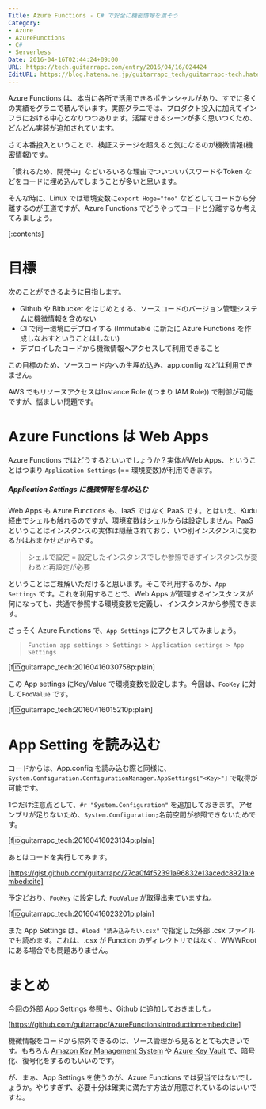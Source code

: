 ```yaml
---
Title: Azure Functions - C# で安全に機密情報を渡そう
Category:
- Azure
- AzureFunctions
- C#
- Serverless
Date: 2016-04-16T02:44:24+09:00
URL: https://tech.guitarrapc.com/entry/2016/04/16/024424
EditURL: https://blog.hatena.ne.jp/guitarrapc_tech/guitarrapc-tech.hatenablog.com/atom/entry/10328537792371311633
---
```


Azure Functions は、本当に各所で活用できるポテンシャルがあり、すでに多くの実績をグラニで積んでいます。実際グラニでは、プロダクト投入に加えてインフラにおける中心となりつつあります。活躍できるシーンが多く思いつくため、どんどん実装が追加されています。

さて本番投入ということで、検証ステージを超えると気になるのが機微情報(機密情報)です。

「慣れるため、開発中」などいろいろな理由でついついパスワードやToken などをコードに埋め込んでしまうことが多いと思います。

そんな時に、Linux では環境変数に```export Hoge="foo"``` などとしてコードから分離するのが王道ですが、Azure Functions でどうやってコードと分離するか考えてみましょう。

[:contents]

# 目標

次のことができるように目指します。

- Github や Bitbucket をはじめとする、ソースコードのバージョン管理システムに機微情報を含めない
- CI で同一環境にデプロイする (Immutable に新たに Azure Functions を作成しなおすということはしない)
- デプロイしたコードから機微情報へアクセスして利用できること

この目標のため、ソースコード内への生埋め込み、app.config などは利用できません。

AWS でもリソースアクセスはInstance Role ((つまり IAM Role)) で制御が可能ですが、悩ましい問題です。


# Azure Functions は Web Apps

Azure Functions ではどうするといいでしょうか？実体がWeb Apps、ということはつまり ```Application Settings``` (== 環境変数)が利用できます。

##### Application Settings に機微情報を埋め込む

Web Apps も Azure Functions も、IaaS ではなく PaaS です。とはいえ、Kudu 経由でシェルも触れるのですが、環境変数はシェルからは設定しません。PaaS ということはインスタンスの実体は隠蔽されており、いつ別インスタンスに変わるかはおまかせだからです。

> シェルで設定 = 設定したインスタンスでしか参照できずインスタンスが変わると再設定が必要

ということはご理解いただけると思います。そこで利用するのが、```App Settings``` です。これを利用することで、Web Apps が管理するインスタンスが何になっても、共通で参照する環境変数を定義し、インスタンスから参照できます。

さっそく Azure Functions で、```App Settings``` にアクセスしてみましょう。

> ```Function app settings > Settings > Application settings > App Settings```

[f:id:guitarrapc_tech:20160416030758p:plain]

この App settings にKey/Value で環境変数を設定します。今回は、```FooKey``` に対して```FooValue``` です。

[f:id:guitarrapc_tech:20160416015210p:plain]

# App Setting を読み込む

コードからは、App.config を読み込む際と同様に、```System.Configuration.ConfigurationManager.AppSettings["<Key>"]``` で取得が可能です。

1つだけ注意点として、```#r "System.Configuration"``` を追加しておきます。アセンブリが足りないため、```System.Configuration;```名前空間が参照できないためです。

[f:id:guitarrapc_tech:20160416023134p:plain]

あとはコードを実行してみます。

[https://gist.github.com/guitarrapc/27ca0f4f52391a96832e13acedc8921a:embed:cite]

予定どおり、```FooKey``` に設定した ```FooValue``` が取得出来ていますね。

[f:id:guitarrapc_tech:20160416023201p:plain]

また App Settings は、```#load "読み込みたい.csx"``` で指定した外部 .csx ファイルでも読めます。これは、.csx が Function のディレクトリではなく、WWWRoot にある場合でも問題ありません。

# まとめ

今回の外部 App Settings 参照も、Github に追加しておきました。

[https://github.com/guitarrapc/AzureFunctionsIntroduction:embed:cite]

機微情報をコードから除外できるのは、ソース管理から見るととても大きいです。もちろん [Amazon Key Management System](https://aws.amazon.com/jp/kms/) や [Azure Key Vault](https://azure.microsoft.com/en-us/services/key-vault/) で、暗号化、復号化をするのもいいのです。

が、まぁ、App Settings を使うのが、Azure Functions では妥当ではないでしょうか。やりすぎず、必要十分は確実に満たす方法が用意されているのはいいですね。
